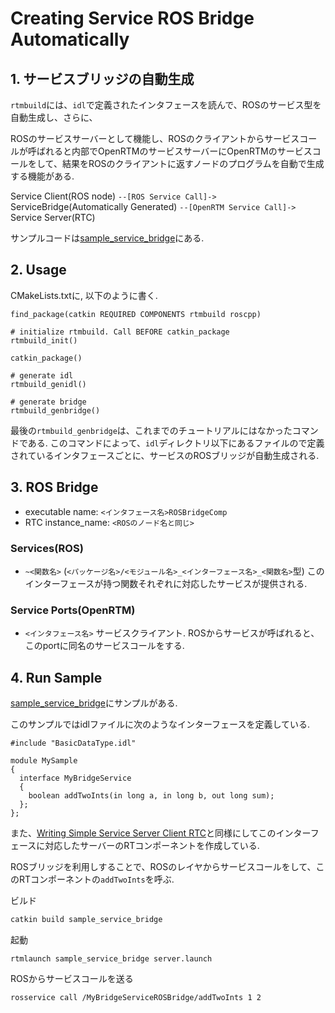 # Creating Service ROS Bridge Automatically

## 1. サービスブリッジの自動生成

`rtmbuild`には、`idl`で定義されたインタフェースを読んで、ROSのサービス型を自動生成し、さらに、

ROSのサービスサーバーとして機能し、ROSのクライアントからサービスコールが呼ばれると内部でOpenRTMのサービスサーバーにOpenRTMのサービスコールをして、結果をROSのクライアントに返すノードのプログラムを自動で生成する機能がある.

Service Client(ROS node) `--[ROS Service Call]->` ServiceBridge(Automatically Generated) `--[OpenRTM Service Call]->` Service Server(RTC)

サンプルコードは[sample_service_bridge](https://github.com/Naoki-Hiraoka/rtmros_beginner_tutorial/blob/master/openrtm_beginner_tutorial/sample_service_bridge)にある.

## 2. Usage

CMakeLists.txtに, 以下のように書く.
```
find_package(catkin REQUIRED COMPONENTS rtmbuild roscpp)

# initialize rtmbuild. Call BEFORE catkin_package
rtmbuild_init()

catkin_package()

# generate idl
rtmbuild_genidl()

# generate bridge
rtmbuild_genbridge()
```
最後の`rtmbuild_genbridge`は、これまでのチュートリアルにはなかったコマンドである. このコマンドによって、`idl`ディレクトリ以下にあるファイルので定義されているインタフェースごとに、サービスのROSブリッジが自動生成される.

## 3. ROS Bridge

- executable name: `<インタフェース名>ROSBridgeComp`
- RTC instance_name: `<ROSのノード名と同じ>`

### Services(ROS)
- `~<関数名>` (`<パッケージ名>/<モジュール名>_<インターフェース名>_<関数名>`型)
  このインターフェースが持つ関数それぞれに対応したサービスが提供される.

### Service Ports(OpenRTM)
- `<インタフェース名>`
  サービスクライアント. ROSからサービスが呼ばれると、このportに同名のサービスコールをする.

## 4. Run Sample

[sample_service_bridge](https://github.com/Naoki-Hiraoka/rtmros_beginner_tutorial/blob/master/openrtm_beginner_tutorial/sample_service_bridge)にサンプルがある.

このサンプルではidlファイルに次のようなインターフェースを定義している.
```
#include "BasicDataType.idl"

module MySample
{
  interface MyBridgeService
  {
    boolean addTwoInts(in long a, in long b, out long sum);
  };
};
```
また、[Writing Simple Service Server Client RTC](https://github.com/Naoki-Hiraoka/rtmros_beginner_tutorial/blob/master/openrtm_beginner_tutorial/Writing_Simple_Service_Server_Client_RTC.md)と同様にしてこのインターフェースに対応したサーバーのRTコンポーネントを作成している.

ROSブリッジを利用しすることで、ROSのレイヤからサービスコールをして、このRTコンポーネントの`addTwoInts`を呼ぶ.

ビルド
```bash
catkin build sample_service_bridge
```

起動
```
rtmlaunch sample_service_bridge server.launch
```

ROSからサービスコールを送る
```
rosservice call /MyBridgeServiceROSBridge/addTwoInts 1 2
```